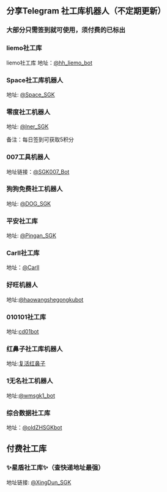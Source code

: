 ## 分享Telegram 社工库机器人（不定期更新）
### 大部分只需签到就可使用，须付费的已标出
### liemo社工库

liemo社工库
地址：[@hh_liemo_bot](https://t.me/hh_liemo_bot?start=5985322431)


### Space社工库机器人

地址: [@Space_SGK](https://t.me/SpaceSGK_bot)


### 零度社工机器人


地址: [@Iner_SGK](https://t.me/INERSGKBOT)

备注：每日签到可获取5积分


### 007工具机器人

地址链接：[@SGK007_Bot](https://t.me/sgk007_bot?start=NTk4NTMyMjQzMQ)


### 狗狗免费社工机器人

地址: [@DOG_SGK](https://t.me/DogeSGK_bot?start=5985322431)


### 平安社工库

地址: [@Pingan_SGK](https://t.me/pingansgk_bot)



### Carll社工库

地址：[@Carll](https://t.me/carllnet_2)


### 好旺机器人

地址:[@haowangshegongkubot](t.me/haowangshegongkubot?start=EE9M4SY8OUSXO9QTMJPGQ)



### 010101社工库

地址:[cd01bot](https://t.me/cd01bot?start=NTk4NTMyMjQzMQ)



### 红鼻子社工库机器人

地址:[复活红鼻子](t.me/freesgk123_bot?start=JG1UBPJC)


### 1无名社工机器人

地址:[@wmsgk1_bot](https://t.me/wmsgk1_bot?start=5985322431)

### 综合数据社工库

地址：[@oldZHSGKbot](https://t.me/oldZHSGKbot?start=5985322431)


## 付费社工库

### ✨星盾社工库✨（查快递地址最强）

地址链接: [@XingDun_SGK](https://t.me/XingDun6Bot?start=cXKOUV4)



